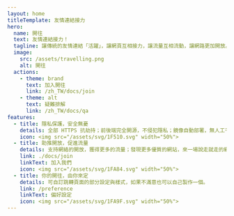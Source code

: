 ```yaml
---
layout: home
titleTemplate: 友情連結接力
hero:
  name: 開往
  text: 友情連結接力！
  tagline: 讓傳統的友情連結「活躍」，讓網頁互相接力，讓流量互相流動，讓網路更加開放。
  image:
    src: /assets/travelling.png
    alt: 開往
  actions:
    - theme: brand
      text: 加入開往
      link: /zh_TW/docs/join
    - theme: alt
      text: 疑難排解
      link: /zh_TW/docs/qa
features:
  - title: 隱私保護，安全無憂
    details: 全部 HTTPS 抗劫持；前後端完全開源，不侵犯隱私；鏡像自動部署，無人工干預。加入開往的網頁全部經過人工篩選，確保流量從源頭就是乾淨優質的。
    icon: <img src="/assets/svg/1F510.svg" width="50%">
  - title: 助推開放，促進流量
    details: 支持網絡的開放，獲得更多的流量；發現更多優質的網站，來一場說走就走的網上旅行。
    link: ./docs/join
    linkText: 加入我們
    icon: <img src="/assets/svg/1FA84.svg" width="50%">
  - title: 你的開往，由你來定
    details: 可自訂跳轉頁面的部分設定與樣式，如果不滿意也可以自己製作一個。
    link: /preference
    linkText: 偏好設定
    icon: <img src="/assets/svg/1FA9F.svg" width="50%">
---
```

